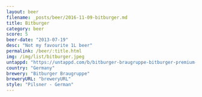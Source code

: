 ```yaml
---
layout: beer
filename: _posts/beer/2016-11-09-bitburger.md
title: Bitburger
category: beer
score: 5
beer-date: "2013-07-19"
desc: "Not my favourite 1L beer"
permalink: /beer/:title.html
img: /img/list/bitburger.jpeg
untappd: "https://untappd.com/b/bitburger-braugruppe-bitburger-premium-pils--premium-beer/17252"
country: "Germany"
brewery: "Bitburger Braugruppe"
breweryURL: "breweryURL"
style: "Pilsner - German"
---
```


